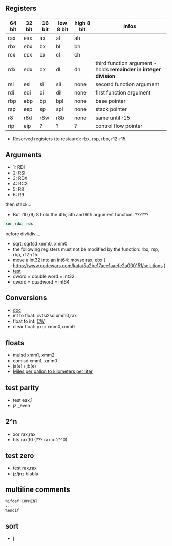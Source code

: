 ## Registers

| 64 bit | 32 bit | 16 bit | low 8 bit | high 8 bit | infos |
|--------|--------|--------|-----------|------------|-----------------------|
| rax    |  eax   |  ax  | al | ah | |
| rbx    |  ebx   | bx   | bl | bh | |
| rcx    |  ecx   | cx   | cl | ch | |
| rdx    |  edx   | dx   | dl | dh | third function argument - holds **remainder in integer division** |
|  rsi   | esi | si | sil | none| second function argument |
| rdi | edi | di | dil | none | first function argument |
| rbp | ebp | bp | bpl | none| base pointer|
| rsp | esp | sp | spl | none | stack pointer |
| r8 | r8d | r8w | r8b | none | same until r15|
|rip|eip|?|?|?|control flow pointer|

* Reserved registers (to restaure): rbx, rsp, rbp, r12-r15.
## Arguments
* 1:  RDI
* 2: RSI
* 3:  RDX
* 4: RCX
* 5:  R8
* 6:  R9

then stack...
* But r10,r9,r8 hold the 4th, 5th and 6th argument function. ??????

```nasm
xor rdx, rdx
```
before div/idiv....

* sqrt: sqrtsd xmm0, xmm0
*  the following registers must not be modified by the function: rbx, rsp, rbp, r12-r15.
*  move a int32 into an int64:  movsx rax, ebx ( https://www.codewars.com/kata/5a2be17aee1aaefe2a000151/solutions )
*  [test](https://en.wikipedia.org/wiki/TEST_(x86_instruction))
* dword = double word =  int32
* qword = quadword = int64

## Conversions
* [doc](https://docs.oracle.com/cd/E19120-01/open.solaris/817-5477/epmsr/index.html)
* int to float: cvtsi2sd xmm0,rax
* float to int: [CW](https://www.codewars.com/kata/5a805d8cafa10f8b930005ba/solutions/nasm)
* clear float: pxor xmm0,xmm0

## floats
* mulsd xmm1, xmm2
* comisd xmm1, xmm0 
* ja(e) / jb(e)
* [Miles per gallon to kilometers per liter](https://www.codewars.com/kumite/62d11a27e71a8e0023c8dcf0?sel=62d11a27e71a8e0023c8dcf0)

## test parity
* test eax,1
* jz _even

## 2^n
* xor rax,rax
* bts rax,10 (??? rax = 2^10)
 
 ## test zero
 * test rax,rax
 * jz/jnz blabla
 
 ## multiline comments
 ```
 %ifdef COMMENT
...
%endif
```
## sort
* [l](https://www.codewars.com/kumite/5d54274b90b243ee561ef499?sel=5d54274b90b243ee561ef499)
